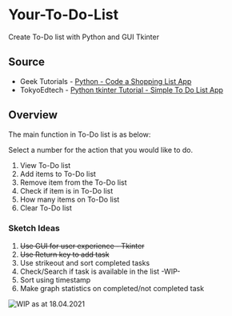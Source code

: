 # Your-To-Do-List
Create To-Do list with Python and GUI Tkinter

## Source
- Geek Tutorials - [Python - Code a Shopping List App](https://www.youtube.com/watch?v=0m7csmqWAgI)
- TokyoEdtech - [Python tkinter Tutorial - Simple To Do List App](https://www.youtube.com/watch?v=8qUJ9a_3zSQ)

## Overview
The main function in To-Do list is as below:
          
Select a number for the action that you would like to do. 
1. View To-Do list
2. Add items to To-Do list
3. Remove item from the To-Do list
4. Check if item is in To-Do list
5. How many items on To-Do list
6. Clear To-Do list

### Sketch Ideas
1. ~~Use GUI for user experience - Tkinter~~
2. ~~Use Return key to add task~~
3. Use strikeout and sort completed tasks 
4. Check/Search if task is available in the list -WIP-
5. Sort using timestamp
6. Make graph statistics on completed/not completed task

![WIP as at 18.04.2021](https://github.com/alyaafifahazmi/Your-To-Do-List/blob/main/To-Do%20GUI.PNG)

